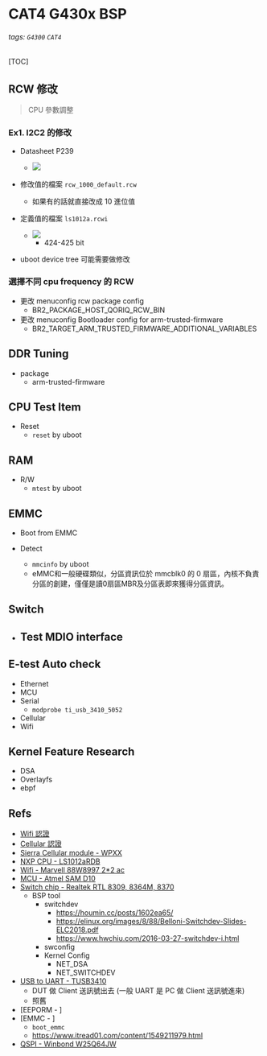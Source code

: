 # CAT4 G430x BSP
###### tags: `G4300` `CAT4`

[TOC]


## RCW 修改

> CPU 參數調整

### Ex1. I2C2 的修改

- Datasheet P239
    - ![](https://i.imgur.com/u5KBomA.png)


- 修改值的檔案 ```rcw_1000_default.rcw```
    - 如果有的話就直接改成 10 進位值
- 定義值的檔案 ```ls1012a.rcwi```
    - ![](https://i.imgur.com/gNGLZ9P.png)
        - 424-425 bit

- uboot device tree 可能需要做修改

### 選擇不同 cpu frequency 的 RCW

- 更改 menuconfig rcw package config
    - BR2_PACKAGE_HOST_QORIQ_RCW_BIN
- 更改 menuconfig Bootloader config for arm-trusted-firmware
    - BR2_TARGET_ARM_TRUSTED_FIRMWARE_ADDITIONAL_VARIABLES


## DDR Tuning

- package 
    - arm-trusted-firmware 

## CPU Test Item

- Reset
    - ```reset``` by uboot

## RAM

- R/W
    - ```mtest``` by uboot

## EMMC

- Boot from EMMC

- Detect
    - ```mmcinfo``` by uboot
    - eMMC和一般硬碟類似，分區資訊位於 mmcblk0 的 0 扇區，內核不負責分區的創建，僅僅是讀0扇區MBR及分區表即來獲得分區資訊。

## Switch

- Test MDIO interface
    - 


## E-test Auto check

- Ethernet
- MCU
- Serial
    - ```modprobe ti_usb_3410_5052```
- Cellular
- Wifi

## Kernel Feature Research

- DSA
- Overlayfs
- ebpf

## Refs

- [Wifi 認證]()
- [Cellular 認證]()
- [Sierra Cellular module - WPXX](https://hackmd.io/N2osOA81RdK0Ecz0dHSwrw)
- [NXP CPU - LS1012aRDB](https://hackmd.io/bN7Ah69uTRmTmSDkABcgeA)
- [Wifi - Marvell 88W8997 2*2 ac](https://hackmd.io/bEjtXlBZSPyLNe8ES-TWgA)
- [MCU - Atmel SAM D10](https://hackmd.io/y2gPkLoVTLKv2RB40co-lA)
- [Switch chip - Realtek RTL 8309, 8364M, 8370](https://hackmd.io/gomZbuHTT6KF_XNlld4A-Q)
    - BSP tool
        - switchdev 
            - https://houmin.cc/posts/1602ea65/
            - https://elinux.org/images/8/88/Belloni-Switchdev-Slides-ELC2018.pdf
            - https://www.hwchiu.com/2016-03-27-switchdev-i.html
        - swconfig 
        - Kernel Config
            - NET_DSA
            - NET_SWITCHDEV
- [USB to UART - TUSB3410](https://hackmd.io/2a9AcC6CTOuWCAqkD-EwcA)
    - DUT 做 Client 送訊號出去 (一般 UART 是 PC 做 Client 送訊號進來)
    - 照舊
- [EEPORM - ]
- [EMMC - ]
    - ```boot_emmc```
    - https://www.itread01.com/content/1549211979.html
- [QSPI - Winbond W25Q64JW](https://hackmd.io/H2SkEwg0TUCo5fOk66cdqA)
